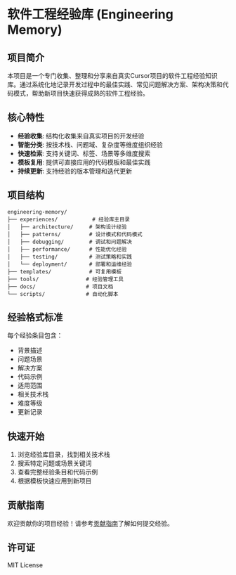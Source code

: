 # 软件工程经验库 (Engineering Memory)

## 项目简介

本项目是一个专门收集、整理和分享来自真实Cursor项目的软件工程经验知识库。通过系统化地记录开发过程中的最佳实践、常见问题解决方案、架构决策和代码模式，帮助新项目快速获得成熟的软件工程经验。

## 核心特性

- **经验收集**: 结构化收集来自真实项目的开发经验
- **智能分类**: 按技术栈、问题域、复杂度等维度组织经验
- **快速检索**: 支持关键词、标签、场景等多维度搜索
- **模板复用**: 提供可直接应用的代码模板和最佳实践
- **持续更新**: 支持经验的版本管理和迭代更新

## 项目结构

```
engineering-memory/
├── experiences/           # 经验库主目录
│   ├── architecture/     # 架构设计经验
│   ├── patterns/         # 设计模式和代码模式
│   ├── debugging/        # 调试和问题解决
│   ├── performance/      # 性能优化经验
│   ├── testing/          # 测试策略和实践
│   └── deployment/       # 部署和运维经验
├── templates/            # 可复用模板
├── tools/               # 经验管理工具
├── docs/                # 项目文档
└── scripts/             # 自动化脚本
```

## 经验格式标准

每个经验条目包含：
- 背景描述
- 问题场景
- 解决方案
- 代码示例
- 适用范围
- 相关技术栈
- 难度等级
- 更新记录

## 快速开始

1. 浏览经验库目录，找到相关技术栈
2. 搜索特定问题或场景关键词
3. 查看完整经验条目和代码示例
4. 根据模板快速应用到新项目

## 贡献指南

欢迎贡献你的项目经验！请参考[贡献指南](docs/CONTRIBUTING.md)了解如何提交经验。

## 许可证

MIT License

